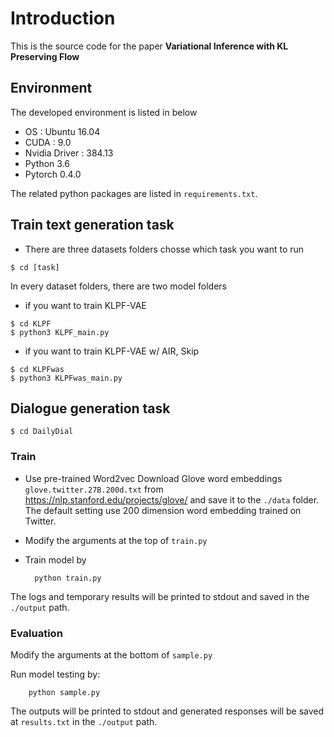 # Introduction
This is the source code for the paper **Variational Inference with KL Preserving Flow** 
## Environment
The developed environment is listed in below
* OS : Ubuntu 16.04
* CUDA : 9.0
* Nvidia Driver : 384.13
* Python 3.6
* Pytorch 0.4.0

The related python packages are listed in `requirements.txt`.
## Train text generation task
* There are three datasets folders chosse which task you want to run
```
$ cd [task]
```
In every dataset folders, there are two model folders
* if you want to train KLPF-VAE
```
$ cd KLPF
$ python3 KLPF_main.py
```
* if you want to train KLPF-VAE w/ AIR, Skip
```
$ cd KLPFwas
$ python3 KLPFwas_main.py
```
## Dialogue generation task
```
$ cd DailyDial
```
### Train
- Use pre-trained Word2vec
  Download Glove word embeddings `glove.twitter.27B.200d.txt` from https://nlp.stanford.edu/projects/glove/ and save it to the `./data` folder. The default setting use 200 dimension word embedding trained on Twitter.

- Modify the arguments at the top of `train.py`

- Train model by
  ```
    python train.py 
  ```
The logs and temporary results will be printed to stdout and saved in the `./output` path.

### Evaluation
Modify the arguments at the bottom of `sample.py`
    
Run model testing by:
```
    python sample.py
```
The outputs will be printed to stdout and generated responses will be saved at `results.txt` in the `./output` path.